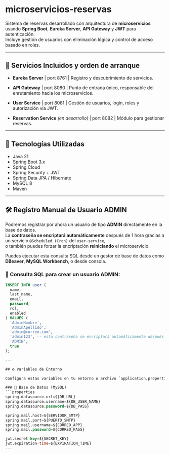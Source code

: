 # microservicios-reservas

Sistema de reservas desarrollado con arquitectura de **microservicios** usando **Spring Boot**, **Eureka Server**, **API Gateway** y **JWT** para autenticación.  
Incluye gestión de usuarios con eliminación lógica y control de acceso basado en roles.

---

## 🧩 Servicios Incluidos y orden de arranque

- **Eureka Server**  | port 8761 |
  Registro y descubrimiento de servicios.

- **API Gateway** | port 8080 |
  Punto de entrada único, responsable del enrutamiento hacia los microservicios.

- **User Service** | port 8081 |
  Gestión de usuarios, login, roles y autorización vía JWT.

- **Reservation Service** *(en desarrollo)* | port 8082 |
  Módulo para gestionar reservas.

---

## 🚀 Tecnologías Utilizadas

- Java 21  
- Spring Boot 3.x  
- Spring Cloud  
- Spring Security + JWT  
- Spring Data JPA / Hibernate  
- MySQL 8  
- Maven  

---
## 🛠️ Registro Manual de Usuario ADMIN

Podremos registrar por ahora un usuario de tipo **ADMIN** directamente en la base de datos.  
La **contraseña se encriptará automáticamente** después de 1 hora gracias a un servicio `@Scheduled (Cron)` del `user-service`,  
o también puedes forzar la encriptación **reiniciando** el microservicio.

Puedes ejecutar esta consulta SQL desde un gestor de base de datos como **DBeaver**, **MySQL Workbench**, o desde consola.

### 📄 Consulta SQL para crear un usuario ADMIN:

```sql
INSERT INTO user (
  name,
  last_name,
  email,
  password,
  rol,
  enabled
) VALUES (
  'AdminNombre',
  'AdminApellido',
  'admin@correo.com',
  'admin123', -- esta contraseña se encriptará automáticamente después
  'ADMIN',
  true
);

---

## ⚙️ Variables de Entorno

Configura estas variables en tu entorno o archivo `application.properties`:

### 🔸 Base de Datos (MySQL)
```properties
spring.datasource.url=${DB_URL}
spring.datasource.username=${DB_USER_NAME}
spring.datasource.password=${DB_PASS}

spring.mail.host=${SERVIDOR_SMTP}
spring.mail.port=${PUERTO_SMTP}
spring.mail.username=${CORREO_APP}
spring.mail.password=${CORREO_PASS}

jwt.secret-key=${SECRET_KEY}
jwt.expiration-time=${EXPIRATION_TIME}
---
